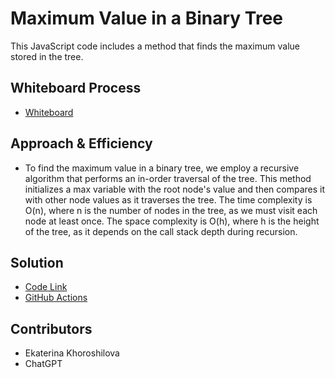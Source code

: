 # Maximum Value in a Binary Tree

This JavaScript code includes a method that finds the maximum value stored in the tree.

## Whiteboard Process

- [Whiteboard](./tree-max.png)

## Approach & Efficiency

- To find the maximum value in a binary tree, we employ a recursive algorithm that performs an in-order traversal of the tree. This method initializes a max variable with the root node's value and then compares it with other node values as it traverses the tree. The time complexity is O(n), where n is the number of nodes in the tree, as we must visit each node at least once. The space complexity is O(h), where h is the height of the tree, as it depends on the call stack depth during recursion.

## Solution

- [Code Link](../tree-max/index.js)
- [GitHub Actions](https://github.com/KatKho/tree-max/actions)

## Contributors

- Ekaterina Khoroshilova
- ChatGPT
